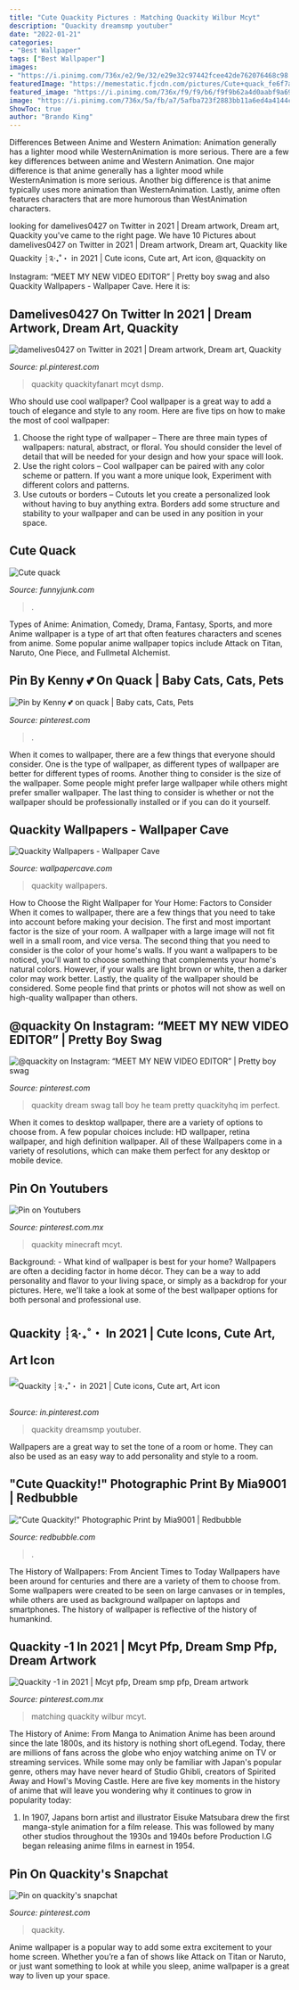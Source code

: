 ```yaml
---
title: "Cute Quackity Pictures : Matching Quackity Wilbur Mcyt"
description: "Quackity dreamsmp youtuber"
date: "2022-01-21"
categories:
- "Best Wallpaper"
tags: ["Best Wallpaper"]
images:
- "https://i.pinimg.com/736x/e2/9e/32/e29e32c97442fcee42de762076468c98.jpg"
featuredImage: "https://memestatic.fjcdn.com/pictures/Cute+quack_fe6f7a_7296830.jpg"
featured_image: "https://i.pinimg.com/736x/f9/f9/b6/f9f9b62a4d0aabf9a69db2058a541955.jpg"
image: "https://i.pinimg.com/736x/5a/fb/a7/5afba723f2883bb11a6ed4a4144c8b0a.jpg"
ShowToc: true
author: "Brando King"
---
```



Differences Between Anime and Western Animation: Animation generally has a lighter mood while WesternAnimation is more serious.
There are a few key differences between anime and Western Animation. One major difference is that anime generally has a lighter mood while WesternAnimation is more serious. Another big difference is that anime typically uses more animation than WesternAnimation. Lastly, anime often features characters that are more humorous than WestAnimation characters.

	

		
looking for damelives0427 on Twitter in 2021 | Dream artwork, Dream art, Quackity you've came to the right page. We have 10 Pictures about damelives0427 on Twitter in 2021 | Dream artwork, Dream art, Quackity like Quackity ┊༉‧₊˚・ in 2021 | Cute icons, Cute art, Art icon, @quackity on Instagram: “MEET MY NEW VIDEO EDITOR” | Pretty boy swag and also Quackity Wallpapers - Wallpaper Cave. Here it is:
		
    
## Damelives0427 On Twitter In 2021 | Dream Artwork, Dream Art, Quackity

<img loading=lazy src="https://i.pinimg.com/736x/a0/cf/77/a0cf775680f6de62c147a8e7b1d59e51.jpg" onerror="this.onerror=null;this.src='https://tse3.mm.bing.net/th?id=OIP.9cujHt4BCiqUir_c0aH79wHaK9&amp;pid=15.1';" alt="damelives0427 on Twitter in 2021 | Dream artwork, Dream art, Quackity">

_Source: pl.pinterest.com_

>quackity quackityfanart mcyt dsmp. 

	

Who should use cool wallpaper?
Cool wallpaper is a great way to add a touch of elegance and style to any room. Here are five tips on how to make the most of cool wallpaper: 
1) Choose the right type of wallpaper – There are three main types of wallpapers: natural, abstract, or floral. You should consider the level of detail that will be needed for your design and how your space will look. 
2) Use the right colors – Cool wallpaper can be paired with any color scheme or pattern. If you want a more unique look, Experiment with different colors and patterns. 
3) Use cutouts or borders – Cutouts let you create a personalized look without having to buy anything extra. Borders add some structure and stability to your wallpaper and can be used in any position in your space.

    
## Cute Quack

<img loading=lazy src="https://memestatic.fjcdn.com/pictures/Cute+quack_fe6f7a_7296830.jpg" onerror="this.onerror=null;this.src='https://tse4.mm.bing.net/th?id=OIP._m96R7-5CLadfOWK9X6jCgHaH3&amp;pid=15.1';" alt="Cute quack">

_Source: funnyjunk.com_

>. 

	

Types of Anime: Animation, Comedy, Drama, Fantasy, Sports, and more
Anime wallpaper is a type of art that often features characters and scenes from anime. Some popular anime wallpaper topics include Attack on Titan, Naruto, One Piece, and Fullmetal Alchemist.

    
## Pin By Kenny 💕 On Quack | Baby Cats, Cats, Pets

<img loading=lazy src="https://i.pinimg.com/736x/e2/9e/32/e29e32c97442fcee42de762076468c98.jpg" onerror="this.onerror=null;this.src='https://tse2.mm.bing.net/th?id=OIP.aPRNFNMg6sR0L4mvTajlQgHaO0&amp;pid=15.1';" alt="Pin by Kenny 💕 on quack | Baby cats, Cats, Pets">

_Source: pinterest.com_

>. 

	

When it comes to wallpaper, there are a few things that everyone should consider. One is the type of wallpaper, as different types of wallpaper are better for different types of rooms. Another thing to consider is the size of the wallpaper. Some people might prefer large wallpaper while others might prefer smaller wallpaper. The last thing to consider is whether or not the wallpaper should be professionally installed or if you can do it yourself.

    
## Quackity Wallpapers - Wallpaper Cave

<img loading=lazy src="https://wallpapercave.com/wp/wp8143734.jpg" onerror="this.onerror=null;this.src='https://tse3.mm.bing.net/th?id=OIP.tOU3TE0fxi85ubTCzRZCbQHaHa&amp;pid=15.1';" alt="Quackity Wallpapers - Wallpaper Cave">

_Source: wallpapercave.com_

>quackity wallpapers. 

	

How to Choose the Right Wallpaper for Your Home: Factors to Consider
When it comes to wallpaper, there are a few things that you need to take into account before making your decision. The first and most important factor is the size of your room. A wallpaper with a large image will not fit well in a small room, and vice versa. 
The second thing that you need to consider is the color of your home's walls. If you want a wallpapers to be noticed, you'll want to choose something that complements your home's natural colors. However, if your walls are light brown or white, then a darker color may work better. 
Lastly, the quality of the wallpaper should be considered. Some people find that prints or photos will not show as well on high-quality wallpaper than others.

    
## @quackity On Instagram: “MEET MY NEW VIDEO EDITOR” | Pretty Boy Swag

<img loading=lazy src="https://i.pinimg.com/736x/b5/e0/5c/b5e05c074c0b39d50f23ac32e3357592.jpg" onerror="this.onerror=null;this.src='https://tse4.mm.bing.net/th?id=OIP.25_5h1j1c6opy5yH499_dwHaHa&amp;pid=15.1';" alt="@quackity on Instagram: “MEET MY NEW VIDEO EDITOR” | Pretty boy swag">

_Source: pinterest.com_

>quackity dream swag tall boy he team pretty quackityhq im perfect. 

	

When it comes to desktop wallpaper, there are a variety of options to choose from. A few popular choices include: HD wallpaper, retina wallpaper, and high definition wallpaper. All of these Wallpapers come in a variety of resolutions, which can make them perfect for any desktop or mobile device. 

    
## Pin On Youtubers

<img loading=lazy src="https://i.pinimg.com/736x/5a/fb/a7/5afba723f2883bb11a6ed4a4144c8b0a.jpg" onerror="this.onerror=null;this.src='https://tse3.mm.bing.net/th?id=OIP.4kgQtCk89w95E2DtayEKmgHaHZ&amp;pid=15.1';" alt="Pin on Youtubers">

_Source: pinterest.com.mx_

>quackity minecraft mcyt. 

	

Background: - What kind of wallpaper is best for your home?
Wallpapers are often a deciding factor in home décor. They can be a way to add personality and flavor to your living space, or simply as a backdrop for your pictures. Here, we'll take a look at some of the best wallpaper options for both personal and professional use.

    
## Quackity ┊༉‧₊˚・ In 2021 | Cute Icons, Cute Art, Art Icon

<img loading=lazy src="https://i.pinimg.com/736x/df/ee/a1/dfeea13827ed85b757298e9c5395c86b.jpg" onerror="this.onerror=null;this.src='https://tse1.mm.bing.net/th?id=OIP.kW43FG1RORUhgDpcGRsEvQHaHa&amp;pid=15.1';" alt="Quackity ┊༉‧₊˚・ in 2021 | Cute icons, Cute art, Art icon">

_Source: in.pinterest.com_

>quackity dreamsmp youtuber. 

	

Wallpapers are a great way to set the tone of a room or home. They can also be used as an easy way to add personality and style to a room.

    
## &quot;Cute Quackity!&quot; Photographic Print By Mia9001 | Redbubble

<img loading=lazy src="https://ih1.redbubble.net/image.1576263883.6424/pp,504x498-pad,600x600,f8f8f8.jpg" onerror="this.onerror=null;this.src='https://tse4.mm.bing.net/th?id=OIP.MNFcN9LBXrckw94P1h6QwAHaHa&amp;pid=15.1';" alt="&quot;Cute Quackity!&quot; Photographic Print by Mia9001 | Redbubble">

_Source: redbubble.com_

>. 

	

The History of Wallpapers: From Ancient Times to Today
Wallpapers have been around for centuries and there are a variety of them to choose from. Some wallpapers were created to be seen on large canvases or in temples, while others are used as background wallpaper on laptops and smartphones. The history of wallpaper is reflective of the history of humankind.

    
## Quackity -1 In 2021 | Mcyt Pfp, Dream Smp Pfp, Dream Artwork

<img loading=lazy src="https://i.pinimg.com/736x/f9/f9/b6/f9f9b62a4d0aabf9a69db2058a541955.jpg" onerror="this.onerror=null;this.src='https://tse3.mm.bing.net/th?id=OIP.MP0ZTZINOJAa2r0iPk9jNwHaHa&amp;pid=15.1';" alt="Quackity -1 in 2021 | Mcyt pfp, Dream smp pfp, Dream artwork">

_Source: pinterest.com.mx_

>matching quackity wilbur mcyt. 

	

The History of Anime: From Manga to Animation
Anime has been around since the late 1800s, and its history is nothing short ofLegend. Today, there are millions of fans across the globe who enjoy watching anime on TV or streaming services. While some may only be familiar with Japan's popular genre, others may have never heard of Studio Ghibli, creators of Spirited Away and Howl's Moving Castle. Here are five key moments in the history of anime that will leave you wondering why it continues to grow in popularity today:
1) In 1907, Japans born artist and illustrator Eisuke Matsubara drew the first manga-style animation for a film release. This was followed by many other studios throughout the 1930s and 1940s before Production I.G began releasing anime films in earnest in 1954.

    
## Pin On Quackity&#039;s Snapchat

<img loading=lazy src="https://i.pinimg.com/736x/b4/9a/32/b49a329dfa0c56e03e31d5712d965e98.jpg" onerror="this.onerror=null;this.src='https://tse2.mm.bing.net/th?id=OIP.pNAL--Qwsad5IzD4JjoZFgHaNA&amp;pid=15.1';" alt="Pin on quackity&#039;s snapchat">

_Source: pinterest.com_

>quackity. 

	

Anime wallpaper is a popular way to add some extra excitement to your home screen. Whether you’re a fan of shows like Attack on Titan or Naruto, or just want something to look at while you sleep, anime wallpaper is a great way to liven up your space.

